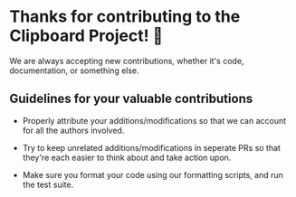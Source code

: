 # Thanks for contributing to the Clipboard Project! 👋

We are always accepting new contributions, whether it's code, documentation, or something else. 

## Guidelines for your valuable contributions

- Properly attribute your additions/modifications so that we can account for all the authors involved.

- Try to keep unrelated additions/modifications in seperate PRs so that they're each easier to think about and take action upon.

- Make sure you format your code using our formatting scripts, and run the test suite.
